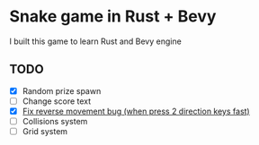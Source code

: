 # Snake game in Rust + Bevy

I built this game to learn Rust and Bevy engine

## TODO

- [x] Random prize spawn
- [ ] Change score text
- [x] [Fix reverse movement bug (when press 2 direction keys fast)](https://github.com/temanmd/bevy_snake_game_example/pull/1)
- [ ] Collisions system
- [ ] Grid system
